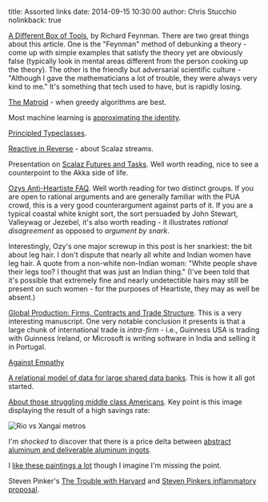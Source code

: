 title: Assorted links
date: 2014-09-15 10:30:00
author: Chris Stucchio
nolinkback: true

[A Different Box of Tools](http://vamsionnet.tripod.com/syjmf/adbt.htm), by Richard Feynman. There are two great things about this article. One is the "Feynman" method of debunking a theory - come up with simple examples that satisfy the theory yet are obviously false (typically look in mental areas different from the person cooking up the theory). The other is the friendly but adversarial scientific culture - "Although I gave the mathematicians a lot of trouble, they were always very kind to me." It's something that tech used to have, but is rapidly losing.

[The Matroid](http://jeremykun.com/2014/08/26/when-greedy-algorithms-are-perfect-the-matroid/) - when greedy algorithms are best.

Most machine learning is [approximating the identity](http://nuit-blanche.blogspot.fr/2013/06/sunday-morning-sunday-quick-panorama-of.html).

[Principled Typeclasses](http://degoes.net/articles/principled-typeclasses/).

[Reactive in Reverse](https://dl.dropboxusercontent.com/u/1679797/NYT/Reactive%20in%20Reverse.pdf) - about Scalaz streams.

Presentation on [Scalaz Futures and Tasks](http://t.co/8O2rV4nMCr). Well worth reading, nice to see a counterpoint to the Akka side of life.

[Ozys Anti-Heartiste FAQ](http://slatestarcodex.com/2014/08/20/ozys-anti-heartiste-faq/). Well worth reading for two distinct groups. If you are open to rational arguments and are generally familiar with the PUA crowd, this is a very good counterargument against parts of it. If you are a typical coastal white knight sort, the sort persuaded by John Stewart, Valleywag or Jezebel, it's also worth reading - it illustrates *rational disagreement* as opposed to *argument by snark*.

Interestingly, Ozy's one major screwup in this post is her snarkiest: the bit about leg hair. I don't dispute that nearly all white and Indian women have leg hair. A quote from a non-white non-Indian woman: "White people shave their legs too? I thought that was just an Indian thing." (I've been told that it's possible that extremely fine and nearly undetectible hairs may still be present on such women - for the purposes of Heartiste, they may as well be absent.)

[Global Production: Firms, Contracts and Trade Structure](http://scholar.harvard.edu/files/antras/files/manuscript_crei_lectures.pdf). This is a very interesting manuscript. One very notable conclusion it presents is that a large chunk of international trade is *intra-firm* - i.e., Guinness USA is trading with Guinness Ireland, or Microsoft is writing software in India and selling it in Portugal.

[Against Empathy](http://www.bostonreview.net/forum/paul-bloom-against-empathy)

[A relational model of data for large shared data banks](http://www.cs.berkeley.edu/~rxin/db-papers/Relational-Model-Codd.pdf). This is how it all got started.

[About those struggling middle class Americans](http://www.themoneyillusion.com/?p=27400&utm_source=stucchio&utm_medium=blog&utm_campaign=assortedlinks). Key point is this image displaying the result of a high savings rate:

![Rio vs Xangai metros](http://www.themoneyillusion.com/wp-content/uploads/2014/08/Screen-Shot-2014-08-26-at-7.05.33-PM1.png)

I'm *shocked* to discover that there is a price delta between [abstract aluminum and deliverable aluminum ingots](http://www.bloombergview.com/articles/2014-09-03/the-goldman-sachs-aluminum-conspiracy-lawsuit-is-over).

I [like these paintings a lot](http://www.thisiscolossal.com/2014/08/paintings-by-michael-kerbow-warn-of-dire-consequences-for-current-actions/?utm_source=stucchio&utm_medium=blog&utm_campaign=assortedlinks) though I imagine I'm missing the point.

Steven Pinker's [The Trouble with Harvard](http://www.newrepublic.com/article/119321/harvard-ivy-league-should-judge-students-standardized-tests) and [Steven Pinkers inflammatory proposal](http://www.scottaaronson.com/blog/?p=2003).

